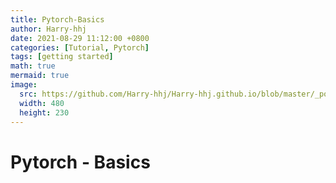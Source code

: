 ```yaml
---
title: Pytorch-Basics
author: Harry-hhj
date: 2021-08-29 11:12:00 +0800
categories: [Tutorial, Pytorch]
tags: [getting started]
math: true
mermaid: true
image:
  src: https://github.com/Harry-hhj/Harry-hhj.github.io/blob/master/_posts/2021-8-29-Pytorch-Basics.assets/pytorch.jpeg?raw=true
  width: 480
  height: 230
---
```




# Pytorch - Basics

